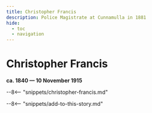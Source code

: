 ```yaml
---
title: Christopher Francis
description: Police Magistrate at Cunnamulla in 1881
hide:
  - toc
  - navigation 
---
```


# Christopher Francis

**ca. 1840 — 10 November 1915**

--8<-- "snippets/christopher-francis.md"

--8<-- "snippets/add-to-this-story.md"